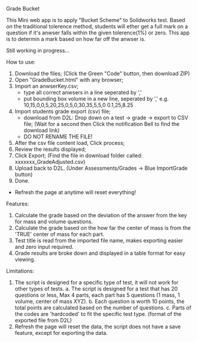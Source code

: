 Grade Bucket

This Mini web app is to apply "Bucket Scheme" to Solidworks test. 
Based on the traditional tolerence method, students will ether get a full mark on a question if it's anwser falls within the given tolerence(1%) or zero. This app is to determin a mark based on how far off the anwser is. 

Still working in progress...

How to use:
1. Download the files; (Click the Green "Code" button, then download ZIP)
2. Open "GradeBucket.html" with any browser;
3. Import an anwserKey.csv;
   * type all correct anwsers in a line seperated by ',' 
   * put bounding box volume in a new line, seperated by ','
      e.g.  10,15,0,0,5,20,25,0,5,0,30,35,5,5,0
            0.1,25,8.25
4. Import students grade export (csv) file;
   * download from D2L: Drop down on a test -> grade -> export to CSV file; (Wait for a second then Click the notification Bell to find the download link)
   * DO NOT RENAME THE FILE!
6. After the csv file content load, Click process;
7. Review the results displayed;
8. Click Export; (Find the file in download folder called: xxxxxxx_GradeAdjusted.csv)
9. Upload back to D2L. (Under Assessments/Grades -> Blue ImportGrade button)
10. Done.

* Refresh the page at anytime will reset everything!



Features:
1. Calculate the grade based on the deviation of the answer from the key for mass and volume questions.
2. Calculate the grade based on the how far the center of mass is from the 'TRUE' center of mass for each part.
3. Test title is read from the imported file name, makes exporting easier and zero input required.
4. Grade results are broke down and displayed in a table format for easy viewing.

Limitations:
1. The script is designed for a specific type of test, it will not work for other types of tests.
      a. The script is designed for a test that has 20 questions or less, Max 4 parts, each part has 5 questions (1 mass, 1 volume, center of mass XYZ).
      b. Each question is worth 10 points, the total points are calculated based on the number of questions.
      c. Parts of the codes are 'hardcoded' to fit the specific test type. (format of the exported file from D2L)
2. Refresh the page will reset the data, the script does not have a save feature, except for exporting the data.
   
